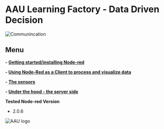 # AAU Learning Factory - Data Driven Decision

![Communincation](https://github.com/glinvad/AAU_Learning_Factory_-_Data_driven_decision/blob/main/Pictures/communication.png)


## Menu
**- [Getting started/installing Node-red](GettingStarted.md)**

**- [Using Node-Red as a Client to process and visualize data](Client.md)**

**- [The sensors](Sensors.md)**

**- [Under the hood - the server side](Server.md)**


**Tested Node-red Version**
- 2.0.6

![AAU logo](https://github.com/glinvad/AAU_Learning_Factory_-_Data_driven_decision/blob/main/Pictures/AAUlogo.png)
